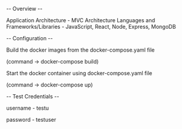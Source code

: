 -- Overview --

Application Architecture - MVC Architecture
Languages and Frameworks/Libraries - JavaScript, React, Node, Express, MongoDB

-- Configuration --

Build the docker images from the docker-compose.yaml file

(command -> docker-compose build)

Start the docker container using docker-compose.yaml file

(command -> docker-compose up)

-- Test Credentials --

username - testu

password - testuser
